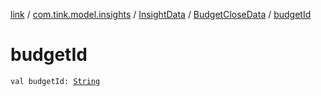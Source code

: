 [link](../../../index.md) / [com.tink.model.insights](../../index.md) / [InsightData](../index.md) / [BudgetCloseData](index.md) / [budgetId](./budget-id.md)

# budgetId

`val budgetId: `[`String`](https://kotlinlang.org/api/latest/jvm/stdlib/kotlin/-string/index.html)